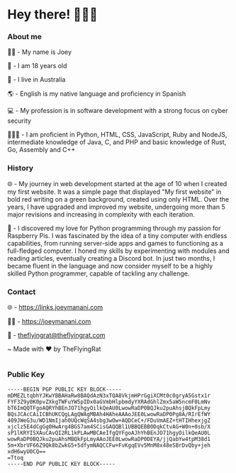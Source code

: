 # Hey there! 🙋🏽‍♂️





### About me
🧑🏽  -  My name is Joey

🎂  -  I am 18 years old

📍  -  I live in Australia

🌎 - English is my native language and proficiency in Spanish

💻 - My profession is in software development with a strong focus on cyber security

👨🏽‍💻 - I am proficient in Python, HTML, CSS, JavaScript, Ruby and NodeJS, intermediate knowledge of Java, C, and PHP and basic knowledge of Rust, Go, Assembly and C++





### History
🌐 - My journey in web development started at the age of 10 when I created my first website. It was a simple page that displayed "My first website" in bold red writing on a green background, created using only HTML. Over the years, I have upgraded and improved my website, undergoing more than 5 major revisions and increasing in complexity with each iteration.



🐍 - I discovered my love for Python programming through my passion for Raspberry Pis. I was fascinated by the idea of a tiny computer with endless capabilities, from running server-side apps and games to functioning as a full-fledged computer. I honed my skills by experimenting with modules and reading articles, eventually creating a Discord bot. In just two months, I became fluent in the language and now consider myself to be a highly skilled Python programmer, capable of tackling any challenge.



### Contact
🌐  -  https://links.joeymanani.com

🧑🏽  -  https://joeymanani.com

📧  -  theflyingrat@theflyingrat.com

~ Made with ❤️ by TheFlyingRat

#

### Public Key
```
-----BEGIN PGP PUBLIC KEY BLOCK-----
mDMEZLtqbhYJKwYBBAHaRw8BAQdAzN3xTQA8VkjmHPrGgiXCMt0c0gryA5Gstx1r
FYF3Z9y0K0pvZXkgTWFuYW5pIDx0aGVmbHlpbmdyYXRAdGhlZmx5aW5ncmF0LmNv
bT6ImQQTFgoAQRYhBEnJO71hgyOilkQeAU0LwowRaDP0BQJku2puAhsjBQkFpLmy
BQsJCAcCAiICBhUKCQgLAgQWAgMBAh4HAheAAAoJEE0LwowRaDP0Pg8A/RIrEfWY
409JWeG3u/WD1NmIjah0UQcWqSA4sbg3wOw+AQDCeC+/FDuVmAEZ+tHTIHhexjgZ
xjclz5E4dCgGg0HwArg4BGS7am4SCisGAQQBl1UBBQEBB0DqkCtvAG+W0n+0sb/X
sP1lKRYISXAuCAvQI2RL1kPLAwMBCAeIfgQYFgoAJhYhBEnJO71hgyOilkQeAU0L
wowRaDP0BQJku2puAhsMBQkFpLmyAAoJEE0LwowRaDP0DEYA/jjQabYw4tpM38d1
5m+XbrVF66Z9Qk8bZwkG5+5dfymNAQCCFw+FvKgqEVv5MnM8x48eSBrDvQby+jeh
xdH6wyU0CQ==
=Ttoq
-----END PGP PUBLIC KEY BLOCK-----
```



